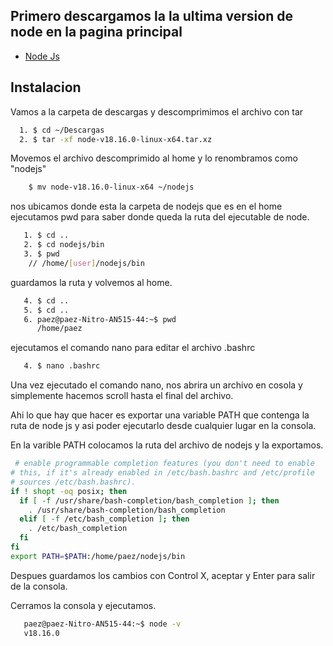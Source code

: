 
## Primero descargamos la la ultima version de node en la pagina principal

 - [Node Js](https://nodejs.org/es)

## Instalacion

Vamos a la carpeta de descargas y descomprimimos el archivo con tar

```bash
  1. $ cd ~/Descargas
  2. $ tar -xf node-v18.16.0-linux-x64.tar.xz
```
Movemos el archivo descomprimido al home y lo renombramos como "nodejs"
```bash 
    $ mv node-v18.16.0-linux-x64 ~/nodejs
```    
nos ubicamos donde esta la carpeta de nodejs que es en el home ejecutamos pwd para saber donde queda la ruta del ejecutable de node.
```bash 
   1. $ cd ..
   2. $ cd nodejs/bin
   3. $ pwd
    // /home/[user]/nodejs/bin
```
  

guardamos la ruta y volvemos al home.
```bash 
   4. $ cd ..
   5. $ cd .. 
   6. paez@paez-Nitro-AN515-44:~$ pwd
      /home/paez

```   
 ejecutamos el comando nano para editar el archivo .bashrc
```bash 
   4. $ nano .bashrc

```   
Una vez ejecutado el comando nano, nos abrira un archivo en cosola y simplemente hacemos scroll hasta el final del archivo. 

Ahi lo que hay que hacer es exportar una variable PATH que contenga la ruta de node js y asi poder ejecutarlo desde cualquier lugar en la consola. 

En la varible PATH colocamos la ruta del archivo de nodejs y la exportamos.
```bash 
 # enable programmable completion features (you don't need to enable
# this, if it's already enabled in /etc/bash.bashrc and /etc/profile
# sources /etc/bash.bashrc).
if ! shopt -oq posix; then
  if [ -f /usr/share/bash-completion/bash_completion ]; then
    . /usr/share/bash-completion/bash_completion
  elif [ -f /etc/bash_completion ]; then
    . /etc/bash_completion
  fi
fi
export PATH=$PATH:/home/paez/nodejs/bin

``` 
Despues guardamos los cambios con Control X, aceptar y Enter para salir de la consola.

Cerramos la consola y ejecutamos.
```bash 
   paez@paez-Nitro-AN515-44:~$ node -v
   v18.16.0


```   
